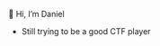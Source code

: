 👋 Hi, I’m Daniel

- Still trying to be a good CTF player 

<!---
dandeviant/dandeviant is a ✨ special ✨ repository because its `README.md` (this file) appears on your GitHub profile.
You can click the Preview link to take a look at your changes.
--->
